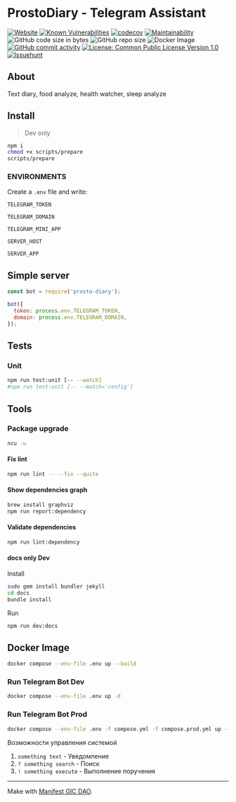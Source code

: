 # ProstoDiary - Telegram Assistant

[![Website](https://img.shields.io/website/https/prosto-diary.gotointeractive.com.svg?link=https://prosto-diary.gotointeractive.com)](https://prosto-diary.gotointeractive.com)
[![Known Vulnerabilities](https://snyk.io/test/github/gotois/ProstoDiary_bot/badge.svg)](https://snyk.io/test/github/gotois/ProstoDiary_bot)
[![codecov](https://codecov.io/gh/gotois/ProstoDiary_bot/branch/master/graph/badge.svg)](https://codecov.io/gh/gotois/ProstoDiary_bot)
[![Maintainability](https://api.codeclimate.com/v1/badges/709ebb5f0eae1d062e5e/maintainability)](https://codeclimate.com/github/gotois/ProstoDiary_bot/maintainability)
![GitHub code size in bytes](https://img.shields.io/github/languages/code-size/gotois/ProstoDiary_bot.svg?style=popout)
![GitHub repo size](https://img.shields.io/github/repo-size/gotois/ProstoDiary_bot.svg)
![Docker Image](https://img.shields.io/docker/image-size/qertis/secretary-tg)
[![GitHub commit activity](https://img.shields.io/github/commit-activity/m/gotois/ProstoDiary_bot.svg)](https://github.com/gotois/ProstoDiary_bot/commits/master)
[![License: Common Public License Version 1.0](https://img.shields.io/badge/License-CPL-blue.svg)](https://github.com/gotois/ProstoDiary_bot/blob/master/LICENSE)
[![Issuehunt](https://img.shields.io/badge/issuehunt.io-blueviolet.svg?link=https://issuehunt.io/r/gotois/ProstoDiary_bot&style=flat&label=jobs)](https://issuehunt.io/r/gotois/ProstoDiary_bot)

## About

Text diary, food analyze, health watcher, sleep analyze

Install
---

> Dev only

```bash
npm i
chmod +x scripts/prepare
scripts/prepare
```

### ENVIRONMENTS

Create a `.env` file and write:

`TELEGRAM_TOKEN`

`TELEGRAM_DOMAIN`

`TELEGRAM_MINI_APP`

`SERVER_HOST`

`SERVER_APP`

## Simple server

```js
const bot = require('prosto-diary');

bot({
  token: process.env.TELEGRAM_TOKEN,
  domain: process.env.TELEGRAM_DOMAIN,
});
```

## Tests

### Unit

```bash
npm run test:unit [-- --watch]
#npm run test:unit [-- --match='config']
```

Tools
---

### Package upgrade

```bash
ncu -u
```

#### Fix lint

```bash
npm run lint -- --fix --quite
```

#### Show dependencies graph

```bash
brew install graphviz
npm run report:dependency
```

#### Validate dependencies 

```bash
npm run lint:dependency
```

#### docs only Dev

Install

```bash
sudo gem install bundler jekyll
cd docs
bundle install
```

Run

```bash
npm run dev:docs
```

## Docker Image

```bash
docker compose --env-file .env up --build
```

### Run Telegram Bot Dev

```bash
docker compose --env-file .env up -d
```

### Run Telegram Bot Prod

```bash
docker compose --env-file .env -f compose.yml -f compose.prod.yml up --build
```

Возможности управления системой

1) `something text` - Уведомление
2) `? something search` - Поиск
3) `! something execute` - Выполнение поручения

---
Make with [Manifest GIC DAO](https://gotointeractive.com/manifest).
